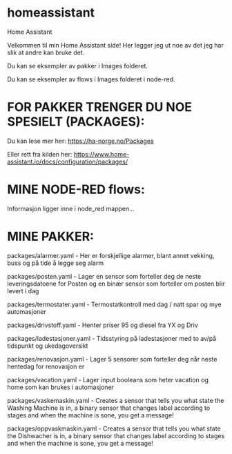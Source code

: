 # homeassistant
Home Assistant

Velkommen til min Home Assistant side! Her legger jeg ut noe av det jeg har slik at andre kan bruke det.

Du kan se eksempler av pakker i Images folderet.

Du kan se eksempler av flows i Images folderet i node-red. 

# FOR PAKKER TRENGER DU NOE SPESIELT (PACKAGES):

Du kan lese mer her:
https://ha-norge.no/Packages

Eller rett fra kilden her:
https://www.home-assistant.io/docs/configuration/packages/

# MINE NODE-RED flows:

Informasjon ligger inne i node_red mappen...

# MINE PAKKER:

packages/alarmer.yaml - Her er forskjellige alarmer, blant annet vekking, buss og på tide å legge seg alarm

packages/posten.yaml - Lager en sensor som forteller deg de neste leveringsdatoene for Posten og en binær sensor som forteller om posten blir levert i dag

packages/termostater.yaml - Termostatkontroll med dag / natt spar og mye automasjoner

packages/drivstoff.yaml - Henter priser 95 og diesel fra YX og Driv

packages/ladestasjoner.yaml - Tidsstyring på ladestasjoner med to av/på tidspunkt og ukedagoversikt

packages/renovasjon.yaml - Lager 5 sensorer som forteller deg når neste hentedag for renovasjon er

packages/vacation.yaml - Lager input booleans som heter vacation og home som kan brukes i automasjoner

packages/vaskemaskin.yaml - Creates a sensor that tells you what state the Washing Machine is in, a binary sensor that changes label according to stages and when the machine is sone, you get a message!

packages/oppvaskmaskin.yaml - Creates a sensor that tells you what state the Dishwacher is in, a binary sensor that changes label according to stages and when the machine is sone, you get a message!
